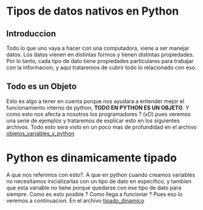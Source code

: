 # Tipos de datos nativos en Python

## Introduccion

Todo lo que uno vaya a hacer con una computadora, viene a ser manejar datos. Los datos vienen en distintas formos y tienen distintas propiedades. Por lo tanto, cada tipo de dato tiene propiedades particulares para trabajar con la informacion, y aqui trataremos de cubrir todo lo relacionado con eso.


## Todo es un Objeto

Esto es algo a tener en cuenta porque nos ayudara a entender mejor el funcionamiento interno de python, **TODO EN PYTHON ES UN OBJETO**. Y como esto nos afecta a nosotros los programadores ? (xD) pues veremos una serie de ejemplos y trataremos de explicar esto en los siguientes archivos.
Todo esto sera visto en un poco mas de profundidad en el archivo [objetos_variables_y_python]()

# Python es dinamicamente tipado

A que nos referimos con esto?. A que en python cuando creamos variables no necesitamos inicializarlas con un tipo de dato en especifico, y tambien que esta variable no tiene porque quedarse con ese tipo de dato para siempre. 
Como es esto posible ? Como llega a funcionar ? Pues eso lo veremos a continuacion. En el archivo [tipado_dinamico]()
